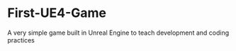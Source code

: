 # First-UE4-Game
A very simple game built in Unreal Engine to teach development and coding practices

